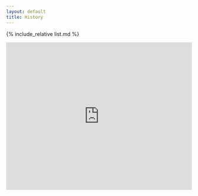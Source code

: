 ```yaml
---
layout: default
title: History
---
```


{% include_relative list.md %}

<script>
  // Selecting the iframe element
  var iframe = document.getElementById("about");
    
  // Adjusting the iframe height onload event
  iframe.onload = function(){
    iframe.style.height = iframe.contentWindow.document.body.scrollHeight + 'px';
  }
</script>

<iframe src="https://docs.google.com/document/d/e/2PACX-1vRN5hAXkW0HlG3dAURmSzsE8PkZRHh3OOfFhDRlDAnGKvEnpr9ZMhoqVdHgfbg3b9rWxDaZcIhzia2I/pub?embedded=true" frameborder="0" width="100%" height="400"></iframe>